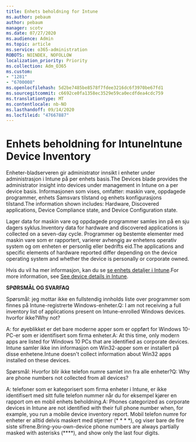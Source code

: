 ```yaml
---
title: Enhets beholdning for Intune
ms.author: pebaum
author: pebaum
manager: scotv
ms.date: 07/27/2020
ms.audience: Admin
ms.topic: article
ms.service: o365-administration
ROBOTS: NOINDEX, NOFOLLOW
localization_priority: Priority
ms.collection: Adm_O365
ms.custom:
- "1281"
- "6700008"
ms.openlocfilehash: 5d2be7485be8578f7fdee3216dc6f3970be67fd1
ms.sourcegitcommit: c6692ce0fa1358ec3529e59ca0ecdfdea4cdc759
ms.translationtype: MT
ms.contentlocale: nb-NO
ms.lasthandoff: 09/14/2020
ms.locfileid: "47667887"
---
```

# <a name="intune-device-inventory"></a><span data-ttu-id="c6246-102">Enhets beholdning for Intune</span><span class="sxs-lookup"><span data-stu-id="c6246-102">Intune Device Inventory</span></span>

<span data-ttu-id="c6246-103">Enheter-bladserveren gir administrator innsikt i enheter under administrasjon i Intune på per enhets basis.</span><span class="sxs-lookup"><span data-stu-id="c6246-103">The Devices blade provides the administrator insight into devices under management in Intune on a per device basis.</span></span> <span data-ttu-id="c6246-104">Informasjonen som vises, omfatter: maskin vare, oppdagede programmer, enhets Samsvars tilstand og enhets konfigurasjons tilstand.</span><span class="sxs-lookup"><span data-stu-id="c6246-104">The information shown includes: Hardware, Discovered applications, Device Compliance state, and Device Configuration state.</span></span>

<span data-ttu-id="c6246-105">Lager data for maskin vare og oppdagede programmer samles inn på en sju dagers syklus.</span><span class="sxs-lookup"><span data-stu-id="c6246-105">Inventory data for hardware and discovered applications is collected on a seven-day cycle.</span></span> <span data-ttu-id="c6246-106">Programmer og bestemte elementer med maskin vare som er rapportert, varierer avhengig av enhetens operativ system og om enheten er personlig eller bedrifts eid.</span><span class="sxs-lookup"><span data-stu-id="c6246-106">The applications and specific elements of hardware reported differ depending on the device operating system and whether the device is personally or corporate owned.</span></span>

<span data-ttu-id="c6246-107">Hvis du vil ha mer informasjon, kan du se [se enhets detaljer i Intune](https://docs.microsoft.com/intune/device-inventory).</span><span class="sxs-lookup"><span data-stu-id="c6246-107">For more information, see [See device details in Intune](https://docs.microsoft.com/intune/device-inventory).</span></span>

<span data-ttu-id="c6246-108">**SPØRSMÅL OG SVAR**</span><span class="sxs-lookup"><span data-stu-id="c6246-108">**FAQ**</span></span>

<span data-ttu-id="c6246-109">Spørsmål: jeg mottar ikke en fullstendig innholds liste over programmer som finnes på Intune-registrerte Windows-enheter.</span><span class="sxs-lookup"><span data-stu-id="c6246-109">Q: I am not receiving a full inventory list of applications present on Intune-enrolled Windows devices.</span></span> <span data-ttu-id="c6246-110">hvorfor ikke?</span><span class="sxs-lookup"><span data-stu-id="c6246-110">Why not?</span></span>

<span data-ttu-id="c6246-111">A: for øyeblikket er det bare moderne apper som er oppført for Windows 10-PC-er som er identifisert som firma enheter.</span><span class="sxs-lookup"><span data-stu-id="c6246-111">A: At this time, only modern apps are listed for Windows 10 PCs that are identified as corporate devices.</span></span> <span data-ttu-id="c6246-112">Intune samler ikke inn informasjon om Win32-apper som er installert på disse enhetene.</span><span class="sxs-lookup"><span data-stu-id="c6246-112">Intune doesn't collect information about Win32 apps installed on these devices.</span></span>

<span data-ttu-id="c6246-113">Spørsmål: Hvorfor blir ikke telefon numre samlet inn fra alle enheter?</span><span class="sxs-lookup"><span data-stu-id="c6246-113">Q: Why are phone numbers not collected from all devices?</span></span>

<span data-ttu-id="c6246-114">A: telefoner som er kategorisert som firma enheter i Intune, er ikke identifisert med sitt fulle telefon nummer når du for eksempel kjører en rapport om en mobil enhets beholdning.</span><span class="sxs-lookup"><span data-stu-id="c6246-114">A: Phones categorized as corporate devices in Intune are not identified with their full phone number when, for example, you run a mobile device inventory report.</span></span> <span data-ttu-id="c6246-115">Mobil telefon numre for enheter er alltid delvis maskert med stjerner (\* \* \* \*), og viser bare de fire siste sifrene.</span><span class="sxs-lookup"><span data-stu-id="c6246-115">Bring-you-own-device phone numbers are always partially masked with asterisks (\*\*\*\*), and show only the last four digits.</span></span>